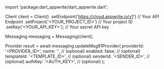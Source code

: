 import 'package:dart_appwrite/dart_appwrite.dart';

Client client = Client()
    .setEndpoint('https://cloud.appwrite.io/v1') // Your API Endpoint
    .setProject('<YOUR_PROJECT_ID>') // Your project ID
    .setKey('<YOUR_API_KEY>'); // Your secret API key

Messaging messaging = Messaging(client);

Provider result = await messaging.updateMsg91Provider(
    providerId: '<PROVIDER_ID>',
    name: '<NAME>', // (optional)
    enabled: false, // (optional)
    templateId: '<TEMPLATE_ID>', // (optional)
    senderId: '<SENDER_ID>', // (optional)
    authKey: '<AUTH_KEY>', // (optional)
);
